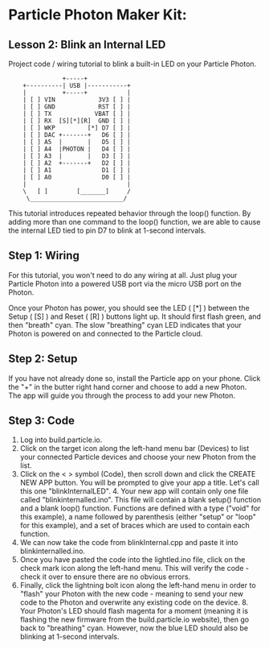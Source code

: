 # Particle Photon Maker Kit:
## Lesson 2: Blink an Internal LED
Project code / wiring tutorial to blink a built-in LED on your Particle Photon.

                   +-----+
        +----------| USB |-----------+
        |          +-----+           |
        | [ ] VIN            3V3 [ ] |
        | [ ] GND            RST [ ] |
        | [ ] TX            VBAT [ ] |
        | [ ] RX  [S][*][R]  GND [ ] |
        | [ ] WKP         [*] D7 [ ] |
        | [ ] DAC +-------+   D6 [ ] |
        | [ ] A5  |       |   D5 [ ] |
        | [ ] A4  |PHOTON |   D4 [ ] |
        | [ ] A3  |       |   D3 [ ] |
        | [ ] A2  +-------+   D2 [ ] |
        | [ ] A1              D1 [ ] |
        | [ ] A0              D0 [ ] |
        |                            |
        \   [ ]        [_______]     /
         \__________________________/


This tutorial introduces repeated behavior through the loop() function.  By adding more than one command to the loop() function, we are able to cause the internal LED tied to pin D7 to blink at 1-second intervals.

## Step 1: Wiring
For this tutorial, you won't need to do any wiring at all.  Just plug your Particle Photon into a powered USB port via the micro USB port on the Photon.

Once your Photon has power, you should see the LED ( [*] ) between the Setup ( [S] ) and Reset ( [R] ) buttons light up.  It should first flash green, and then "breath" cyan.  The slow "breathing" cyan LED indicates that your Photon is powered on and connected to the Particle cloud.

## Step 2: Setup
If you have not already done so, install the Particle app on your phone.  Click the "+" in the butter right hand corner and choose to add a new Photon.  The app will guide you through the process to add your new Photon.

## Step 3: Code
1. Log into build.particle.io.
2. Click on the target icon along the left-hand menu bar (Devices) to list your connected Particle devices and choose your new Photon from the list.
3. Click on the < > symbol (Code), then scroll down and click the CREATE NEW APP button.  You will be prompted to give your app a title.  Let's call this one "blinkInternalLED".
    4. Your new app will contain only one file called "blinkinternalled.ino".  This file will contain a blank setup() function and a blank loop() function.  Functions are defined with a type ("void" for this example), a name followed by parenthesis (either "setup" or "loop" for this example), and a set of braces which are used to contain each function.
5. We can now take the code from blinkInternal.cpp and paste it into blinkinternalled.ino.
6. Once you have pasted the code into the lightled.ino file, click on the check mark icon along the left-hand menu.  This will verify the code - check it over to ensure there are no obvious errors.
7. Finally, click the lightning bolt icon along the left-hand menu in order to "flash" your Photon with the new code - meaning to send your new code to the Photon and overwrite any existing code on the device.
    8. Your Photon's LED should flash magenta for a moment (meaning it is flashing the new firmware from the build.particle.io website), then go back to "breathing" cyan.  However, now the blue LED should also be blinking at 1-second intervals.